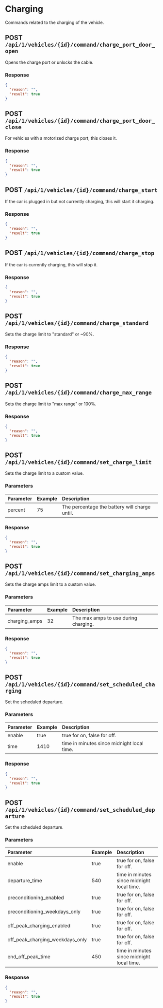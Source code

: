 # Charging

Commands related to the charging of the vehicle.

## POST `/api/1/vehicles/{id}/command/charge_port_door_open`

Opens the charge port or unlocks the cable.

### Response

```json
{
  "reason": "",
  "result": true
}
```

## POST `/api/1/vehicles/{id}/command/charge_port_door_close`

For vehicles with a motorized charge port, this closes it.

### Response

```json
{
  "reason": "",
  "result": true
}
```

## POST `/api/1/vehicles/{id}/command/charge_start`

If the car is plugged in but not currently charging, this will start it charging.

### Response

```json
{
  "reason": "",
  "result": true
}
```

## POST `/api/1/vehicles/{id}/command/charge_stop`

If the car is currently charging, this will stop it.

### Response

```json
{
  "reason": "",
  "result": true
}
```

## POST `/api/1/vehicles/{id}/command/charge_standard`

Sets the charge limit to "standard" or ~90%.

### Response

```json
{
  "reason": "",
  "result": true
}
```

## POST `/api/1/vehicles/{id}/command/charge_max_range`

Sets the charge limit to "max range" or 100%.

### Response

```json
{
  "reason": "",
  "result": true
}
```

## POST `/api/1/vehicles/{id}/command/set_charge_limit`

Sets the charge limit to a custom value.

### Parameters

| Parameter | Example | Description                                   |
| :-------- | :------ | :-------------------------------------------- |
| percent   | 75      | The percentage the battery will charge until. |

### Response

```json
{
  "reason": "",
  "result": true
}
```

## POST `/api/1/vehicles/{id}/command/set_charging_amps`

Sets the charge amps limit to a custom value.

### Parameters

| Parameter     | Example | Description                          |
| :------------ | :------ | :----------------------------------- |
| charging_amps | 32      | The max amps to use during charging. |

### Response

```json
{
  "reason": "",
  "result": true
}
```

## POST `/api/1/vehicles/{id}/command/set_scheduled_charging`

Set the scheduled departure.

### Parameters

| Parameter | Example | Description                                |
| :-------- | :------ | :----------------------------------------- |
| enable    | true    | true for on, false for off.                |
| time      | 1410    | time in minutes since midnight local time. |

### Response

```json
{
  "reason": "",
  "result": true
}
```

## POST `/api/1/vehicles/{id}/command/set_scheduled_departure`

Set the scheduled departure.

### Parameters

| Parameter                       | Example | Description                                |
| :------------------------------ | :------ | :----------------------------------------- |
| enable                          | true    | true for on, false for off.                |
| departure_time                  | 540     | time in minutes since midnight local time. |
| preconditioning_enabled         | true    | true for on, false for off.                |
| preconditioning_weekdays_only   | true    | true for on, false for off.                |
| off_peak_charging_enabled       | true    | true for on, false for off.                |
| off_peak_charging_weekdays_only | true    | true for on, false for off.                |
| end_off_peak_time               | 450     | time in minutes since midnight local time. |

### Response

```json
{
  "reason": "",
  "result": true
}
```
